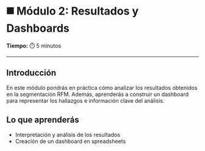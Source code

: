 # ◼️ Módulo 2: Resultados y Dashboards

**Tiempo:** ⏱️️ 5 minutos

---

## Introducción

En este módulo pondrás en práctica cómo analizar los resultados obtenidos en la segmentación RFM. Además, aprenderás a construir un dashboard para representar los hallazgos e información clave del análisis.

## Lo que aprenderás

* Interpretación y análisis de los resultados
* Creación de un dashboard en spreadsheets


